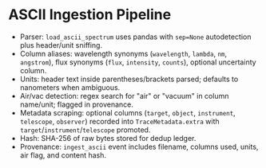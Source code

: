 # ASCII Ingestion Pipeline

- Parser: `load_ascii_spectrum` uses pandas with `sep=None` autodetection plus header/unit sniffing.
- Column aliases: wavelength synonyms (`wavelength`, `lambda`, `nm`, `angstrom`), flux synonyms
  (`flux`, `intensity`, `counts`), optional uncertainty column.
- Units: header text inside parentheses/brackets parsed; defaults to nanometers when ambiguous.
- Air/vac detection: regex search for "air" or "vacuum" in column name/unit; flagged in provenance.
- Metadata scraping: optional columns (`target`, `object`, `instrument`, `telescope`, `observer`)
  recorded into `TraceMetadata.extra` with `target`/`instrument`/`telescope` promoted.
- Hash: SHA-256 of raw bytes stored for dedup ledger.
- Provenance: `ingest_ascii` event includes filename, columns used, units, air flag, and content hash.
